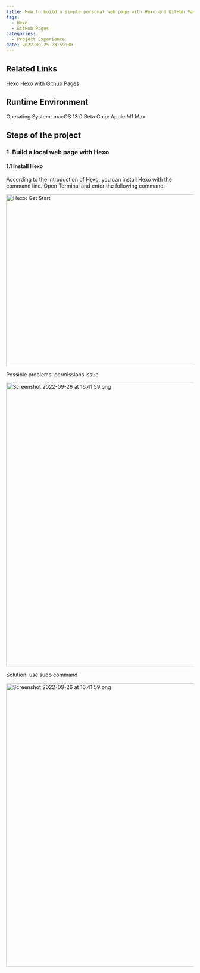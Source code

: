```yaml
---
title: How to build a simple personal web page with Hexo and GitHub Pages
tags:
  - Hexo
  - GitHub Pages
categories:
  - Project Experience
date: 2022-09-25 23:59:00
---
```

## Related Links
[Hexo](https://hexo.io/)
[Hexo with Github Pages](https://hexo.io/docs/github-pages.htm)
## Runtime Environment
Operating System: macOS 13.0 Beta
Chip: Apple M1 Max

## Steps of the project

### 1. Build a local web page with Hexo

#### 1.1 Install Hexo 
According to the introduction of [Hexo](https://hexo.io/), you can install Hexo with the command line.
Open Terminal and enter the following command:

<img src="https://cdn.tlo.xyz/6T-behmofKYLsxlrK0l_MQ/fe24a2a2-31e2-4c3f-991a-316c5dbd1601/extra" alt="Hexo: Get Start" width="1368" height="462"/>

Possible problems: permissions issue

<img src="https://cdn.tlo.xyz/6T-behmofKYLsxlrK0l_MQ/88d72aa5-30f7-400a-ed10-4da4b15b2a01/extra" alt="Screenshot 2022-09-26 at 16.41.59.png" width="1504" height="762"/>

Solution: use sudo command

<img src="https://cdn.tlo.xyz/6T-behmofKYLsxlrK0l_MQ/88d72aa5-30f7-400a-ed10-4da4b15b2a01/extra" alt="Screenshot 2022-09-26 at 16.41.59.png" width="1504" height="762"/>

